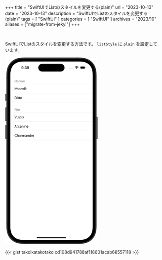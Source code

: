 +++
title = "SwiftUIでListのスタイルを変更する(plain)"
url = "2023-10-13"
date = "2023-10-13"
description = "SwiftUIでListのスタイルを変更する(plain)"
tags = [
  "SwiftUI"
]
categories = [
  "SwiftUI"
]
archives = "2023/10"
aliases = ["migrate-from-jekyl"]
+++

<br>

SwiftUIでListのスタイルを変更する方法です。
`listStyle` に `plain` を設定しています。

<img src="1.png" width="300px" alt="SwiftUIでListのスタイルを変更する(plain)">

{{< gist takoikatakotako cd108d941788af118601acab68557118 >}}
